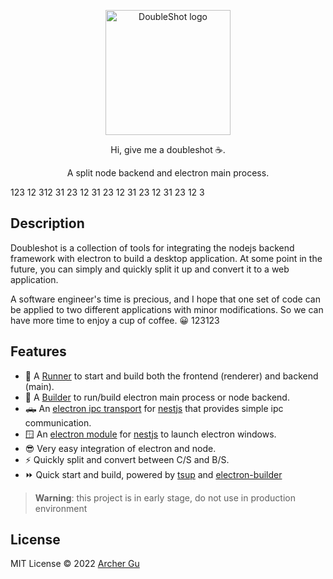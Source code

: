 <p align="center">
    <img width="200" src="./DoubleShot.png" alt="DoubleShot logo">
</p>

<p align="center">
Hi, give me a doubleshot ☕.
<p>
<p align="center">
A split node backend and electron main process.
<p>
123
12
312
31
23
12
31
23
12
31
23
12
31
23
12
3
<br>

## Description

Doubleshot is a collection of tools for integrating the nodejs backend framework with electron to build a desktop application. At some point in the future, you can simply and quickly split it up and convert it to a web application.

A software engineer's time is precious, and I hope that one set of code can be applied to two different applications with minor modifications. So we can have more time to enjoy a cup of coffee. 😀
123123
## Features

- 🏃‍ A [Runner](https://github.com/Doubleshotjs/doubleshot/tree/main/packages/runner) to start and build both the frontend (renderer) and backend (main).
- 🔨 A [Builder](https://github.com/Doubleshotjs/doubleshot/tree/main/packages/builder) to run/build electron main process or node backend.
- 🛻 An [electron ipc transport](https://github.com/Doubleshotjs/doubleshot/blob/main/packages/nest-electron/src/electron.transport.ts) for [nestjs](https://nestjs.com/) that provides simple ipc communication.
- 🪟 An [electron module](https://github.com/Doubleshotjs/doubleshot/blob/main/packages/nest-electron/src/electron.module.ts) for [nestjs](https://nestjs.com/) to launch electron windows.
- 😎 Very easy integration of electron and node.
- ⚡ Quickly split and convert between C/S and B/S.
- ⏩ Quick start and build, powered by [tsup](https://tsup.egoist.sh/) and [electron-builder](https://www.electron.build/)

> **Warning**: this project is in early stage, do not use in production environment

## License

MIT License © 2022 [Archer Gu](https://github.com/archergu)
